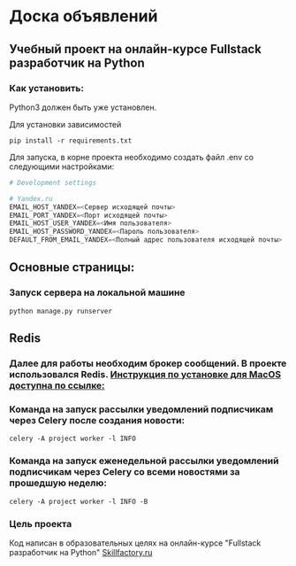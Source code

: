 # Доска объявлений

## Учебный проект на онлайн-курсе Fullstack разработчик на Python

### Как установить:
Python3 должен быть уже установлен.<br>

Для установки зависимостей
```commandline
pip install -r requirements.txt
```

Для запуска, в корне проекта необходимо создать файл .env со следующими настройками:
````python
# Development settings

# Yandex.ru
EMAIL_HOST_YANDEX=<Сервер исходящей почты>
EMAIL_PORT_YANDEX=<Порт исходящей почты>
EMAIL_HOST_USER_YANDEX=<Имя пользователя>
EMAIL_HOST_PASSWORD_YANDEX=<Пароль пользователя>
DEFAULT_FROM_EMAIL_YANDEX=<Полный адрес пользователя исходящей почты>
````

## Основные страницы:<br>

### Запуск сервера на локальной машине
```commandline
python manage.py runserver
```

## Redis
### Далее для работы необходим брокер сообщений. В проекте использовался Redis. [Инструкция по установке для MacOS доступна по ссылке:](https://questpro.club/administration/181-redis-installation-on-macos-debian-ubuntu-centos/#MacOS_Catalina)
### Команда на запуск рассылки уведомлений подписчикам через Celery после создания новости:
```commandline
celery -A project worker -l INFO
```

### Команда на запуск еженедельной рассылки уведомлений подписчикам через Celery со всеми новостями за прошедшую неделю:
```commandline
celery -A project worker -l INFO -B
```


### Цель проекта

Код написан в образовательных целях на онлайн-курсе "Fullstack разработчик на Python" [Skillfactory.ru](https://skillfactory.ru)
